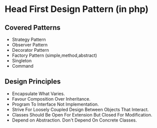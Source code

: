 # Head First Design Pattern (in php)


## Covered Patterns

- Strategy Pattern
- Observer Pattern
- Decorator Pattern
- Factory Pattern (simple,method,abstract)
- Singleton
- Command


## Design Principles

- Encapsulate What Varies.
- Favour Composition Over Inheritance.
- Program To Interface Not Implementation.
- Strive For Loosely Coupled Design Between Objects That Interact.
- Classes Should Be Open For Extension But Closed For Modification.
- Depend on Abstraction. Don't Depend On Concrete Classes.